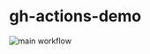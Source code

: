 # gh-actions-demo
![main workflow](https://github.com/github/docs/actions/workflows/main.yml/badge.svg)
